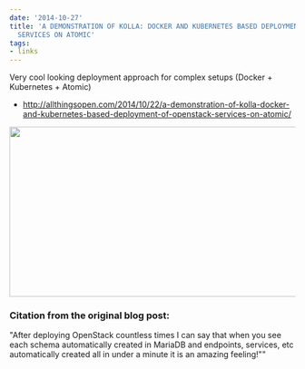 ```yaml
---
date: '2014-10-27'
title: 'A DEMONSTRATION OF KOLLA: DOCKER AND KUBERNETES BASED DEPLOYMENT OF OPENSTACK
  SERVICES ON ATOMIC'
tags:
- links
---
```




Very cool looking deployment approach for complex setups (Docker + Kubernetes + Atomic)

  - http://allthingsopen.com/2014/10/22/a-demonstration-of-kolla-docker-and-kubernetes-based-deployment-of-openstack-services-on-atomic/



<img src="https://allthingsopendotcom.files.wordpress.com/2014/10/screen-shot-2014-10-23-at-2-20-49-pm.png" alt="" height="300" width="660">



### Citation from the original blog post:
  "After deploying OpenStack countless times I can say that when you see each schema automatically created in MariaDB and endpoints, services, etc automatically created all in under a minute it is an amazing feeling!""
